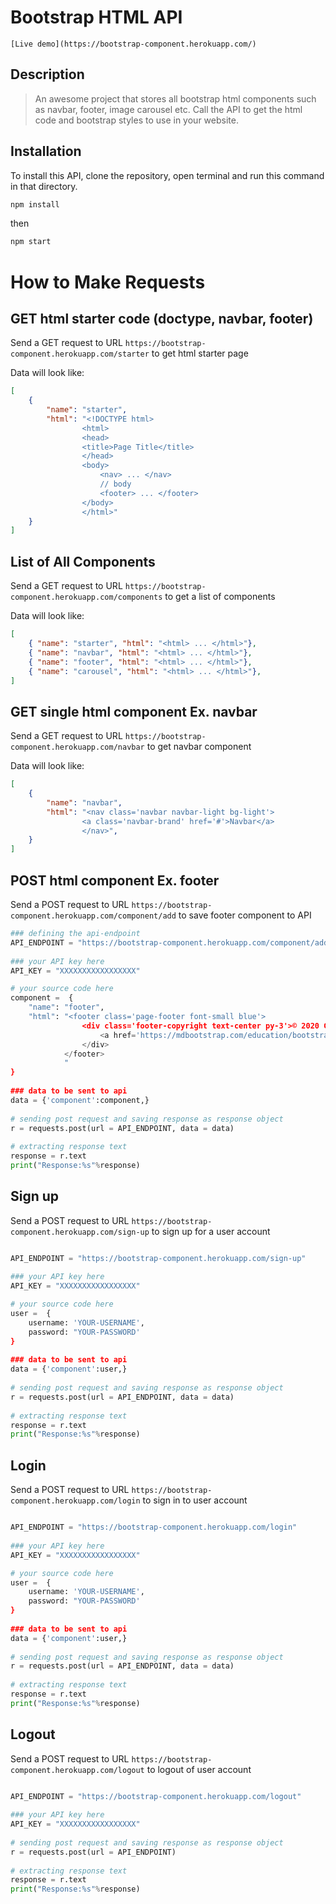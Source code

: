 # Bootstrap HTML API
```
[Live demo](https://bootstrap-component.herokuapp.com/)
```

## Description

> An awesome project that stores all bootstrap html components such as navbar, footer, image carousel etc. Call the API to get the html code and bootstrap styles to use in your website. 

## Installation

To install this API, clone the repository, open terminal and run this command in that directory. 

``` bash
npm install 
```

then 

``` bash
npm start 
```

# How to Make Requests

## GET html starter code (doctype, navbar, footer)

Send a GET request to URL `https://bootstrap-component.herokuapp.com/starter` to get html starter page 

Data will look like: 

```json
[
    {
        "name": "starter",
        "html": "<!DOCTYPE html>
                <html>
                <head>
                <title>Page Title</title>
                </head>
                <body>
                    <nav> ... </nav>
                    // body
                    <footer> ... </footer>
                </body>
                </html>"
    }
]
```

## List of All Components

Send a GET request to URL `https://bootstrap-component.herokuapp.com/components` to get a list of components

Data will look like: 

```json
[
    { "name": "starter", "html": "<html> ... </html>"},
    { "name": "navbar", "html": "<html> ... </html>"},
    { "name": "footer", "html": "<html> ... </html>"},
    { "name": "carousel", "html": "<html> ... </html>"},
]
```

## GET single html component Ex. navbar

Send a GET request to URL `https://bootstrap-component.herokuapp.com/navbar` to get navbar component 

Data will look like: 

```json
[
    {
        "name": "navbar",
        "html": "<nav class='navbar navbar-light bg-light'>
                <a class='navbar-brand' href='#'>Navbar</a>
                </nav>",
    }
]
```

## POST html component Ex. footer

Send a POST request to URL `https://bootstrap-component.herokuapp.com/component/add` to save footer component to API 


``` py
### defining the api-endpoint  
API_ENDPOINT = "https://bootstrap-component.herokuapp.com/component/add"
  
### your API key here 
API_KEY = "XXXXXXXXXXXXXXXXX"

# your source code here 
component =  {
    "name": "footer",
    "html": "<footer class='page-footer font-small blue'>
                <div class='footer-copyright text-center py-3'>© 2020 Copyright:
                    <a href='https://mdbootstrap.com/education/bootstrap/'> MDBootstrap.com</a>
                </div>
            </footer>
            "
}
  
### data to be sent to api 
data = {'component':component,} 
  
# sending post request and saving response as response object 
r = requests.post(url = API_ENDPOINT, data = data) 
  
# extracting response text  
response = r.text 
print("Response:%s"%response) 


```

## Sign up

Send a POST request to URL `https://bootstrap-component.herokuapp.com/sign-up` to sign up for a user account 

``` py

API_ENDPOINT = "https://bootstrap-component.herokuapp.com/sign-up"
  
### your API key here 
API_KEY = "XXXXXXXXXXXXXXXXX"

# your source code here 
user =  {
    username: 'YOUR-USERNAME',
    password: "YOUR-PASSWORD'
}
  
### data to be sent to api 
data = {'component':user,} 
  
# sending post request and saving response as response object 
r = requests.post(url = API_ENDPOINT, data = data) 
  
# extracting response text  
response = r.text 
print("Response:%s"%response) 

```

## Login

Send a POST request to URL `https://bootstrap-component.herokuapp.com/login` to sign in to user account

``` py

API_ENDPOINT = "https://bootstrap-component.herokuapp.com/login"
  
### your API key here 
API_KEY = "XXXXXXXXXXXXXXXXX"

# your source code here 
user =  {
    username: 'YOUR-USERNAME',
    password: "YOUR-PASSWORD'
}
  
### data to be sent to api 
data = {'component':user,} 
  
# sending post request and saving response as response object 
r = requests.post(url = API_ENDPOINT, data = data) 
  
# extracting response text  
response = r.text 
print("Response:%s"%response) 

```

## Logout

Send a POST request to URL `https://bootstrap-component.herokuapp.com/logout` to logout of user account

``` py

API_ENDPOINT = "https://bootstrap-component.herokuapp.com/logout"
  
### your API key here 
API_KEY = "XXXXXXXXXXXXXXXXX"
  
# sending post request and saving response as response object 
r = requests.post(url = API_ENDPOINT) 
  
# extracting response text  
response = r.text 
print("Response:%s"%response) 